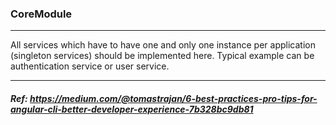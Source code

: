 ### CoreModule
---
All services which have to have one and only one instance per application (singleton services) should be implemented here. Typical example can be authentication service or user service.

---
##### Ref: https://medium.com/@tomastrajan/6-best-practices-pro-tips-for-angular-cli-better-developer-experience-7b328bc9db81